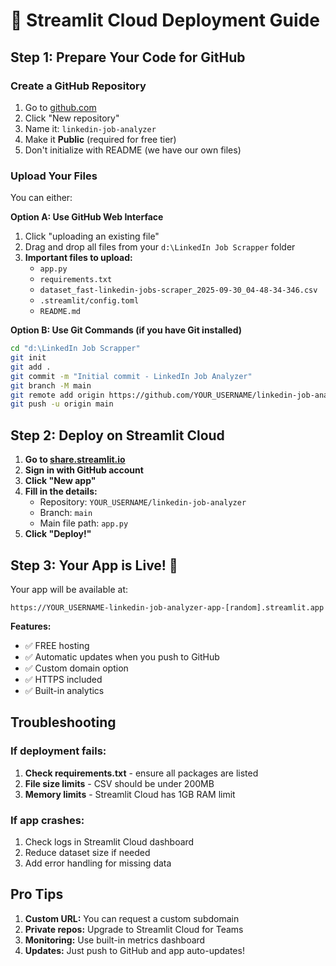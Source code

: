 # 🚀 Streamlit Cloud Deployment Guide

## Step 1: Prepare Your Code for GitHub

### Create a GitHub Repository
1. Go to [github.com](https://github.com)
2. Click "New repository"
3. Name it: `linkedin-job-analyzer`
4. Make it **Public** (required for free tier)
5. Don't initialize with README (we have our own files)

### Upload Your Files
You can either:

**Option A: Use GitHub Web Interface**
1. Click "uploading an existing file"
2. Drag and drop all files from your `d:\LinkedIn Job Scrapper` folder
3. **Important files to upload:**
   - `app.py`
   - `requirements.txt`
   - `dataset_fast-linkedin-jobs-scraper_2025-09-30_04-48-34-346.csv`
   - `.streamlit/config.toml`
   - `README.md`

**Option B: Use Git Commands (if you have Git installed)**
```bash
cd "d:\LinkedIn Job Scrapper"
git init
git add .
git commit -m "Initial commit - LinkedIn Job Analyzer"
git branch -M main
git remote add origin https://github.com/YOUR_USERNAME/linkedin-job-analyzer.git
git push -u origin main
```

## Step 2: Deploy on Streamlit Cloud

1. **Go to [share.streamlit.io](https://share.streamlit.io)**
2. **Sign in with GitHub account**
3. **Click "New app"**
4. **Fill in the details:**
   - Repository: `YOUR_USERNAME/linkedin-job-analyzer`
   - Branch: `main`
   - Main file path: `app.py`
5. **Click "Deploy!"**

## Step 3: Your App is Live! 🎉

Your app will be available at:
```
https://YOUR_USERNAME-linkedin-job-analyzer-app-[random].streamlit.app
```

**Features:**
- ✅ FREE hosting
- ✅ Automatic updates when you push to GitHub
- ✅ Custom domain option
- ✅ HTTPS included
- ✅ Built-in analytics

## Troubleshooting

### If deployment fails:
1. **Check requirements.txt** - ensure all packages are listed
2. **File size limits** - CSV should be under 200MB
3. **Memory limits** - Streamlit Cloud has 1GB RAM limit

### If app crashes:
1. Check logs in Streamlit Cloud dashboard
2. Reduce dataset size if needed
3. Add error handling for missing data

## Pro Tips

1. **Custom URL:** You can request a custom subdomain
2. **Private repos:** Upgrade to Streamlit Cloud for Teams
3. **Monitoring:** Use built-in metrics dashboard
4. **Updates:** Just push to GitHub and app auto-updates!